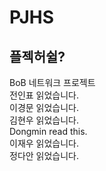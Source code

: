 # PJHS  
## 플젝허쉴?  
  
BoB 네트워크 프로젝트  
전인표 읽었습니다.  
이경문 읽었습니다.  
김현우 읽었습니다.  
Dongmin read this.  
이재우 읽었습니다.  
정다안 읽었습니다.  
